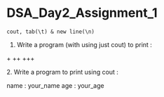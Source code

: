 # DSA_Day2_Assignment_1
`cout, tab(\t) & new line(\n)` 
1. Write a program (with using just cout) to print :
<P>+
++
+++
</p>
2. Write a program to print using cout :

<p>
name : your_name
age : your_age
</p>

